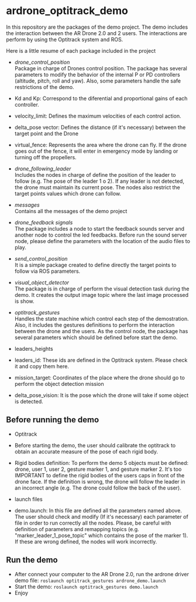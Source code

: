 # ardrone_optitrack_demo

In this repository are the packages of the demo project.
The demo includes the interaction between the AR Drone 2.0 and 2 users. The interactions are perform by using the Optitrack system and ROS.

Here is a little resume of each package included in the project

* *drone_control_position*  
 Package in charge of Drones control position. The package has several parameters to modify the behavior of the internal P or PD controllers (altitude, pitch, roll and yaw). Also, some parameters handle the safe restrictions of the demo.

 * Kd and Kp: Correspond to the diferential and proportional gains of each controller.
 * velocity_limit: Defines the maximum velocities of each control action.
 * delta_pose vector: Defines the distance (if it's necessary) between the target point and the Drone
 * virtual_fence: Represents the area where the drone can fly. If the drone goes out of the fence, it will enter in emergency mode by landing or turning off the propellers.

* *drone_following_leader*  
 Includes the nodes in charge of define the position of the leader to follow (e.g. The pose of the leader 1 o 2). If any leader is not detected, the drone must maintain its current pose. The nodes also restrict the target points values which drone can follow.

* *messages*  
 Contains all the messages of the demo project

* *drone_feedback signals*  
 The package includes  a node to start the feedback sounds server and  another  node to control the led feedbacks. Before run the sound server node, please define the parameters with the location of the audio files to play.

* *send_control_position*  
 It is a simple package created to define directly the target points to follow via ROS parameters.

* *visual_object_detector*  
 The package is in charge of perform the visual detection task during the demo. It creates the output image topic where the last image processed is show.

* *optitrack_gestures*  
 Handles the state machine which control each step of the demostration. Also, it includes the gestures definitions to perform the interaction between the drone and the users. As the control node, the package has several parameters which should be defined before start the demo.
 * leaders_heights
 * leaders_id: These ids are defined in the Optitrack system. Please check it and copy them here.
 * mission_target: Coordinates of the place where the drone should go to perform the object detection mission
 * delta_pose_vision: It is the pose which the drone will take if some object is detected.

## Before running the demo

* Optitrack 
 * Before starting the demo, the user should calibrate the optitrack to obtain an accurate measure of the pose of each rigid body. 
 * Rigid bodies definition: To perform the demo 5 objects must be defined: drone, user 1, user 2, gesture marker 1, and gesture marker 2. It's too IMPORTANT to define the rigid bodies of the users caps in front of the drone face. If the definition is wrong, the drone will follow the leader in an incorrect angle (e.g. The drone could follow the back of the user).
 
* launch files 
 * demo.launch: In this file are defined all the parameters named above. The user should check and modify (If it's necessary) each parameter of file in order to run correctly all the nodes. Please, be careful with definition of parameters and remapping topics (e.g. "marker_leader_1_pose_topic" which contains the pose of the marker 1). If these are wrong defined, the nodes will work incorrectly.
 
## Run the demo
* After connect your computer to the AR Drone 2.0, run the ardrone driver demo  file: `roslaunch optitrack_gestures ardrone_demo.launch` 
* Start the demo: `roslaunch optitrack_gestures demo.launch` 
* Enjoy
